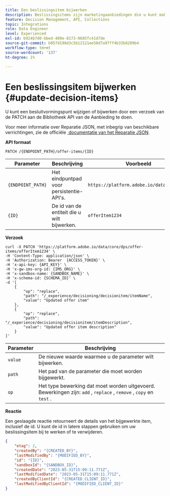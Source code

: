 ```yaml
---
title: Een beslissingsitem bijwerken
description: Beslissingsitems zijn marketingaanbiedingen die u kunt maken en indelen in verzamelingen en catalogi.
feature: Decision Management, API, Collections
topic: Integrations
role: Data Engineer
level: Experienced
exl-id: b924b7d0-bbed-409e-8173-0685fc41d7de
source-git-commit: b057d198d3c5b12121ee50d7a97ff4b33b8209b4
workflow-type: tm+mt
source-wordcount: '137'
ht-degree: 1%

---
```


# Een beslissingsitem bijwerken {#update-decision-items}

U kunt een besluitvormingspunt wijzigen of bijwerken door een verzoek van de PATCH aan de Bibliotheek API van de Aanbieding te doen.

Voor meer informatie over Reparatie JSON, met inbegrip van beschikbare verrichtingen, zie de officiële [&#x200B; documentatie van het Reparatie JSON &#x200B;](https://jsonpatch.com/).

**API formaat**

```http
PATCH /{ENDPOINT_PATH}/offer-items/{ID}
```

| Parameter | Beschrijving | Voorbeeld |
| --------- | ----------- | ------- |
| `{ENDPOINT_PATH}` | Het eindpuntpad voor persistentie-API&#39;s. | `https://platform.adobe.io/data/core/dps` |
| `{ID}` | De id van de entiteit die u wilt bijwerken. | `offerItem1234` |

**Verzoek**

```shell
curl -X PATCH 'https://platform.adobe.io/data/core/dps/offer-items/offerItem1234' \
-H 'Content-Type: application/json' \
-H 'Authorization: Bearer  {ACCESS_TOKEN}' \
-H 'x-api-key: {API_KEY}' \
-H 'x-gw-ims-org-id: {IMS_ORG}' \
-H 'x-sandbox-name: {SANDBOX_NAME}' \
-H 'x-schema-id: {SCHEMA_ID}' \
-d '[
    {
        "op": "replace",
        "path": "/_experience/decisioning/decisionitem/itemName",
        "value": "Updated offer item"
    },
    {
        "op": "replace",
        "path": "/_experience/decisioning/decisionitem/itemDescription",
        "value": "Updated offer item description"
    }
]'
```

| Parameter | Beschrijving |
| --------- | ----------- |
| `value` | De nieuwe waarde waarmee u de parameter wilt bijwerken. |
| `path` | Het pad van de parameter die moet worden bijgewerkt. |
| `op` | Het type bewerking dat moet worden uitgevoerd. Bewerkingen zijn: `add` , `replace` , `remove` , `copy` en `test` . |

**Reactie**

Een geslaagde reactie retourneert de details van het bijgewerkte item, inclusief de id. U kunt de id in latere stappen gebruiken om uw beslissingsitem bij te werken of te verwijderen.

```json
{
    "etag": 2,
    "createdBy": "{CREATED_BY}",
    "lastModifiedBy": "{MODIFIED_BY}",
    "id": "{ID}",
    "sandboxId": "{SANDBOX_ID}",
    "createdDate": "2023-05-31T15:09:11.771Z",
    "lastModifiedDate": "2023-05-31T15:09:11.771Z",
    "createdByClientId": "{CREATED_CLIENT_ID}",
    "lastModifiedByClientId": "{MODIFIED_CLIENT_ID}"
}
```
